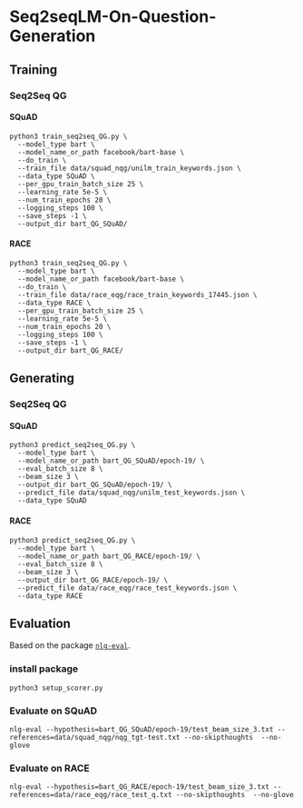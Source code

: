 # Seq2seqLM-On-Question-Generation
## Training

### Seq2Seq QG
#### SQuAD
```
python3 train_seq2seq_QG.py \
  --model_type bart \
  --model_name_or_path facebook/bart-base \
  --do_train \
  --train_file data/squad_nqg/unilm_train_keywords.json \
  --data_type SQuAD \
  --per_gpu_train_batch_size 25 \
  --learning_rate 5e-5 \
  --num_train_epochs 20 \
  --logging_steps 100 \
  --save_steps -1 \
  --output_dir bart_QG_SQuAD/
```
#### RACE
```
python3 train_seq2seq_QG.py \
  --model_type bart \
  --model_name_or_path facebook/bart-base \
  --do_train \
  --train_file data/race_eqg/race_train_keywords_17445.json \
  --data_type RACE \
  --per_gpu_train_batch_size 25 \
  --learning_rate 5e-5 \
  --num_train_epochs 20 \
  --logging_steps 100 \
  --save_steps -1 \
  --output_dir bart_QG_RACE/
```

## Generating

### Seq2Seq QG
#### SQuAD
```
python3 predict_seq2seq_QG.py \
  --model_type bart \
  --model_name_or_path bart_QG_SQuAD/epoch-19/ \
  --eval_batch_size 8 \
  --beam_size 3 \
  --output_dir bart_QG_SQuAD/epoch-19/ \
  --predict_file data/squad_nqg/unilm_test_keywords.json \
  --data_type SQuAD
```
#### RACE
```
python3 predict_seq2seq_QG.py \
  --model_type bart \
  --model_name_or_path bart_QG_RACE/epoch-19/ \
  --eval_batch_size 8 \
  --beam_size 3 \
  --output_dir bart_QG_RACE/epoch-19/ \
  --predict_file data/race_eqg/race_test_keywords.json \
  --data_type RACE
```

## Evaluation
Based on the package [`nlg-eval`](https://github.com/Maluuba/nlg-eval).
### install package
```
python3 setup_scorer.py
```
### Evaluate on SQuAD
```
nlg-eval --hypothesis=bart_QG_SQuAD/epoch-19/test_beam_size_3.txt --references=data/squad_nqg/nqg_tgt-test.txt --no-skipthoughts  --no-glove
```

### Evaluate on RACE
```
nlg-eval --hypothesis=bart_QG_RACE/epoch-19/test_beam_size_3.txt --references=data/race_eqg/race_test_q.txt --no-skipthoughts  --no-glove
```